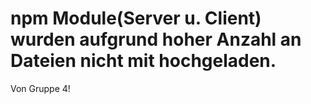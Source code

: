 # npm Module(Server u. Client) wurden aufgrund hoher Anzahl an Dateien nicht mit hochgeladen.

Von Gruppe 4!

